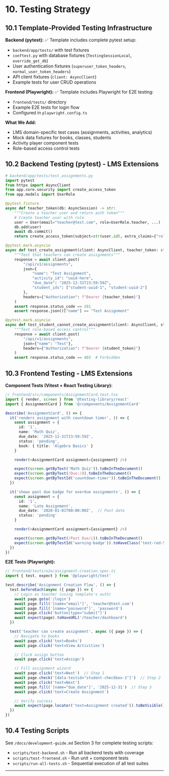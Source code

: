 # 10. Testing Strategy

## 10.1 Template-Provided Testing Infrastructure

**Backend (pytest):**
✅ Template includes complete pytest setup:
- `backend/app/tests/` with test fixtures
- `conftest.py` with database fixtures (`TestingSessionLocal`, `override_get_db`)
- User authentication fixtures (`superuser_token_headers`, `normal_user_token_headers`)
- API client fixtures (`client: AsyncClient`)
- Example tests for user CRUD operations

**Frontend (Playwright):**
✅ Template includes Playwright for E2E testing:
- `frontend/tests/` directory
- Example E2E tests for login flow
- Configured in `playwright.config.ts`

**What We Add:**
- LMS domain-specific test cases (assignments, activities, analytics)
- Mock data fixtures for books, classes, students
- Activity player component tests
- Role-based access control tests

## 10.2 Backend Testing (pytest) - LMS Extensions

```python
# backend/app/tests/test_assignments.py
import pytest
from httpx import AsyncClient
from app.core.security import create_access_token
from app.models import UserRole

@pytest.fixture
async def teacher_token(db: AsyncSession) -> str:
    """Create a teacher user and return auth token"""
    # Create teacher user with role
    user = User(email="teacher@test.com", role=UserRole.teacher, ...)
    db.add(user)
    await db.commit()
    return create_access_token(subject=str(user.id), extra_claims={"role": "teacher"})

@pytest.mark.asyncio
async def test_create_assignment(client: AsyncClient, teacher_token: str):
    """Test that teachers can create assignments"""
    response = await client.post(
        "/api/v1/assignments",
        json={
            "name": "Test Assignment",
            "activity_id": "uuid-here",
            "due_date": "2025-12-31T23:59:59Z",
            "student_ids": ["student-uuid-1", "student-uuid-2"]
        },
        headers={"Authorization": f"Bearer {teacher_token}"}
    )
    assert response.status_code == 201
    assert response.json()["name"] == "Test Assignment"

@pytest.mark.asyncio
async def test_student_cannot_create_assignment(client: AsyncClient, student_token: str):
    """Test role-based access control"""
    response = await client.post(
        "/api/v1/assignments",
        json={"name": "Test"},
        headers={"Authorization": f"Bearer {student_token}"}
    )
    assert response.status_code == 403  # Forbidden
```

## 10.3 Frontend Testing - LMS Extensions

**Component Tests (Vitest + React Testing Library):**

```typescript
// frontend/src/components/AssignmentCard.test.tsx
import { render, screen } from '@testing-library/react'
import { AssignmentCard } from '@/components/AssignmentCard'

describe('AssignmentCard', () => {
  it('renders assignment with countdown timer', () => {
    const assignment = {
      id: '1',
      name: 'Math Quiz',
      due_date: '2025-12-31T23:59:59Z',
      status: 'pending',
      book: { title: 'Algebra Basics' }
    }

    render(<AssignmentCard assignment={assignment} />)

    expect(screen.getByText('Math Quiz')).toBeInTheDocument()
    expect(screen.getByText(/Due:/)).toBeInTheDocument()
    expect(screen.getByTestId('countdown-timer')).toBeInTheDocument()
  })

  it('shows past due badge for overdue assignments', () => {
    const assignment = {
      id: '1',
      name: 'Late Assignment',
      due_date: '2020-01-01T00:00:00Z',  // Past date
      status: 'pending'
    }

    render(<AssignmentCard assignment={assignment} />)

    expect(screen.getByText(/Past Due/i)).toBeInTheDocument()
    expect(screen.getByTestId('warning-badge')).toHaveClass('text-red-500')
  })
})
```

**E2E Tests (Playwright):**

```typescript
// frontend/tests/e2e/assignment-creation.spec.ts
import { test, expect } from '@playwright/test'

test.describe('Assignment Creation Flow', () => {
  test.beforeEach(async ({ page }) => {
    // Login as teacher (using template's auth)
    await page.goto('/login')
    await page.fill('[name="email"]', 'teacher@test.com')
    await page.fill('[name="password"]', 'password')
    await page.click('button[type="submit"]')
    await expect(page).toHaveURL('/teacher/dashboard')
  })

  test('teacher can create assignment', async ({ page }) => {
    // Navigate to books
    await page.click('text=Books')
    await page.click('text=View Activities')

    // Click assign button
    await page.click('text=Assign')

    // Fill assignment wizard
    await page.click('text=Next')  // Step 1
    await page.check('[data-testid="student-checkbox-1"]')  // Step 2
    await page.click('text=Next')
    await page.fill('[name="due_date"]', '2025-12-31')  // Step 3
    await page.click('text=Create Assignment')

    // Verify success
    await expect(page.locator('text=Assignment created')).toBeVisible()
  })
})
```

## 10.4 Testing Scripts

See `/docs/development-guide.md` Section 3 for complete testing scripts:
- `scripts/test-backend.sh` - Run all backend tests with coverage
- `scripts/test-frontend.sh` - Run unit + component tests
- `scripts/run-all-tests.sh` - Sequential execution of all test suites

---
